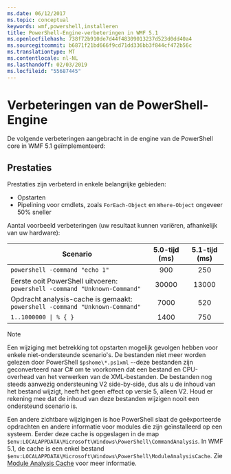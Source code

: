 ```yaml
---
ms.date: 06/12/2017
ms.topic: conceptual
keywords: wmf,powershell,installeren
title: PowerShell-Engine-verbeteringen in WMF 5.1
ms.openlocfilehash: 738f72b910de7d44f48309013237d523d0dd40a4
ms.sourcegitcommit: b6871f21bd666f9cd71dd336bb3f844cf472b56c
ms.translationtype: MT
ms.contentlocale: nl-NL
ms.lasthandoff: 02/03/2019
ms.locfileid: "55687445"
---
```

# <a name="powershell-engine-improvements"></a>Verbeteringen van de PowerShell-Engine

De volgende verbeteringen aangebracht in de engine van de PowerShell core in WMF 5.1 geïmplementeerd:

## <a name="performance"></a>Prestaties

Prestaties zijn verbeterd in enkele belangrijke gebieden:

- Opstarten
- Pipelining voor cmdlets, zoals `ForEach-Object` en `Where-Object` ongeveer 50% sneller

Aantal voorbeeld verbeteringen (uw resultaat kunnen variëren, afhankelijk van uw hardware):

| Scenario | 5.0-tijd (ms) | 5.1-tijd (ms) |
| -------- | :---------------: | :---------------: |
| `powershell -command "echo 1"` | 900 | 250 |
| Eerste ooit PowerShell uitvoeren: `powershell -command "Unknown-Command"` | 30000 | 13000 |
| Opdracht analysis-cache is gemaakt: `powershell -command "Unknown-Command"` | 7000 | 520 |
| <code>1..1000000 &#124; % { }</code> | 1400 | 750 |

> [!Note]
> Een wijziging met betrekking tot opstarten mogelijk gevolgen hebben voor enkele niet-ondersteunde scenario's.
> De bestanden niet meer worden gelezen door PowerShell `$pshome\*.ps1xml` --deze bestanden zijn geconverteerd naar C# om te voorkomen dat een bestand en CPU-overhead van het verwerken van de XML-bestanden.
> De bestanden nog steeds aanwezig ondersteuning V2 side-by-side, dus als u de inhoud van het bestand wijzigt, heeft het geen effect op versie 5, alleen V2.
> Houd er rekening mee dat de inhoud van deze bestanden wijzigen nooit een ondersteund scenario is.

Een andere zichtbare wijzigingen is hoe PowerShell slaat de geëxporteerde opdrachten en andere informatie voor modules die zijn geïnstalleerd op een systeem.
Eerder deze cache is opgeslagen in de map `$env:LOCALAPPDATA\Microsoft\Windows\PowerShell\CommandAnalysis`.
In WMF 5.1, de cache is een enkel bestand `$env:LOCALAPPDATA\Microsoft\Windows\PowerShell\ModuleAnalysisCache`.
Zie [Module Analysis Cache](scenarios-features.md#module-analysis-cache) voor meer informatie.